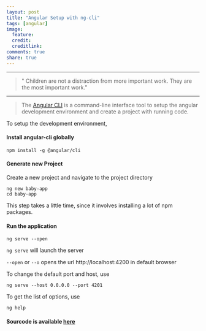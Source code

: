 ```yaml
---
layout: post
title: "Angular Setup with ng-cli"
tags: [angular]
image:
  feature:
  credit: 
  creditlink: 
comments: true
share: true
---
```

---
> " Children are not a distraction from more important work. They are the most important work."
---

>The [Angular CLI](https://github.com/angular/angular-cli) is a command-line interface tool to setup the angular development environment and create a project with running code.

To setup the development environment,
#### Install angular-cli globally
``` 
npm install -g @angular/cli
```
#### Generate new Project
Create a new project and navigate to the project directory
```
ng new baby-app
cd baby-app
```
This step takes a little time, since it involves installing a lot of npm packages.
#### Run the application

```
ng serve --open
```

```ng serve``` will launch the server 

```--open``` or ```--o``` opens the url http://localhost:4200 in default browser

To change the default port and host, use
```
ng serve --host 0.0.0.0 --port 4201
```

To get the list of options, use
```
ng help
``` 

#### Sourcode is available [here](https://github.com/DeepikaRajendran/baby-app/tree/initial_setup)
